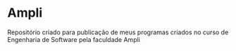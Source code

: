 # Ampli
Repositório criado para publicação de meus programas criados no curso de Engenharia de Software pela faculdade Ampli
